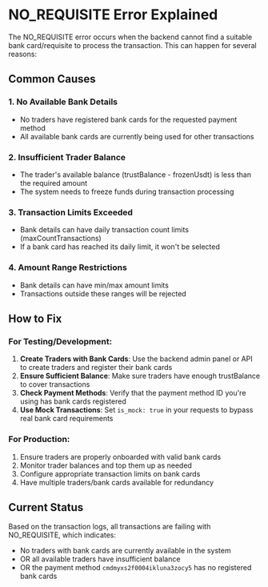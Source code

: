 # NO_REQUISITE Error Explained

The NO_REQUISITE error occurs when the backend cannot find a suitable bank card/requisite to process the transaction. This can happen for several reasons:

## Common Causes

### 1. No Available Bank Details
- No traders have registered bank cards for the requested payment method
- All available bank cards are currently being used for other transactions

### 2. Insufficient Trader Balance
- The trader's available balance (trustBalance - frozenUsdt) is less than the required amount
- The system needs to freeze funds during transaction processing

### 3. Transaction Limits Exceeded
- Bank details can have daily transaction count limits (maxCountTransactions)
- If a bank card has reached its daily limit, it won't be selected

### 4. Amount Range Restrictions
- Bank details can have min/max amount limits
- Transactions outside these ranges will be rejected

## How to Fix

### For Testing/Development:
1. **Create Traders with Bank Cards**: Use the backend admin panel or API to create traders and register their bank cards
2. **Ensure Sufficient Balance**: Make sure traders have enough trustBalance to cover transactions
3. **Check Payment Methods**: Verify that the payment method ID you're using has bank cards registered
4. **Use Mock Transactions**: Set `is_mock: true` in your requests to bypass real bank card requirements

### For Production:
1. Ensure traders are properly onboarded with valid bank cards
2. Monitor trader balances and top them up as needed
3. Configure appropriate transaction limits on bank cards
4. Have multiple traders/bank cards available for redundancy

## Current Status
Based on the transaction logs, all transactions are failing with NO_REQUISITE, which indicates:
- No traders with bank cards are currently available in the system
- OR all available traders have insufficient balance
- OR the payment method `cmdmyxs2f0004ikluna3zocy5` has no registered bank cards
